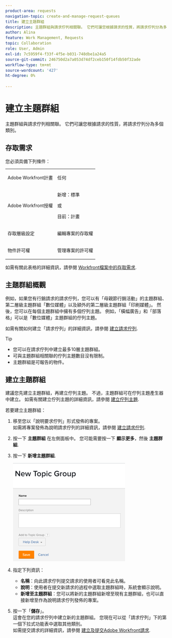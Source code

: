 ```yaml
---
product-area: requests
navigation-topic: create-and-manage-request-queues
title: 建立主題群組
description: 主題群組與請求佇列相關聯。 它們可讓您根據請求的性質，將請求佇列分為多個類別。
author: Alina
feature: Work Management, Requests
topic: Collaboration
role: User, Admin
exl-id: 7c5959f4-f33f-4f5e-b031-748dbe1a24a5
source-git-commit: 246750d2a7a053d74df2ceb150f14fdb50f32ade
workflow-type: tm+mt
source-wordcount: '427'
ht-degree: 0%

---
```


# 建立主題群組

<!-- Audited: 2/2024 -->

主題群組與請求佇列相關聯。 它們可讓您根據請求的性質，將請求佇列分為多個類別。

## 存取需求

您必須具備下列條件：

<table style="table-layout:auto"> 
 <col> 
 <col> 
 <tbody> 
  <tr> 
   <td role="rowheader">Adobe Workfront計畫</td> 
   <td> <p>任何 </p> </td> 
  </tr> 
  <tr> 
   <td role="rowheader"> <p role="rowheader">Adobe Workfront授權</p> </td> 
   <td>   
      <p>新增：標準</p>
      <p>或</p> 
      <p>目前：計畫</p>
 </td> 
  </tr> 
  <tr> 
   <td role="rowheader">存取層級設定</td> 
   <td> <p>編輯專案的存取權</p> </td> 
  </tr> 
  <tr> 
   <td role="rowheader">物件許可權</td> 
   <td> <p> 管理專案的許可權</p> </td> 
  </tr> 
 </tbody> 
</table>

如需有關此表格的詳細資訊，請參閱 [Workfront檔案中的存取需求](/help/quicksilver/administration-and-setup/add-users/access-levels-and-object-permissions/access-level-requirements-in-documentation.md).

## 主題群組概觀

例如，如果您有行銷請求的請求佇列，您可以有「母親節行銷活動」的主題群組、第二層級主題群組「數位媒體」以及額外的第二層級主題群組「印刷媒體」。 然後，您可以在每個主題群組中擁有多個佇列主題。 例如，「橫幅廣告」和「部落格」可以是「數位媒體」主題群組的佇列主題。

如需有關如何建立「請求佇列」的詳細資訊，請參閱 [建立請求佇列](../../../manage-work/requests/create-and-manage-request-queues/create-request-queue.md).

>[!TIP]
>
>* 您可以在請求佇列中建立最多10層主題群組。
>* 可與主題群組相關聯的佇列主題數目沒有限制。
>* 主題群組是可報告的物件。
>

## 建立主題群組

建議您先建立主題群組，再建立佇列主題。 不過，主題群組可在佇列主題產生器中建立。 如需有關建立佇列主題的詳細資訊，請參閱 [建立佇列主題](../../../manage-work/requests/create-and-manage-request-queues/create-queue-topics.md).

若要建立主題群組：

1. 移至您以「說明要求佇列」形式發佈的專案。\
   如需將專案發佈為說明請求佇列的詳細資訊，請參閱 [建立請求佇列](../../../manage-work/requests/create-and-manage-request-queues/create-request-queue.md).

1. 按一下 **主題群組** 在左側面板中。 您可能需要按一下 **顯示更多**，然後 **主題群組**.
1. 按一下 **新增主題群組**.

   ![](assets/new-topic-group-box-nwe-350x306.png)

1. 指定下列資訊：

   * **名稱**：向此請求佇列提交請求的使用者可看見此名稱。
   * **說明**：使用者在提交新請求的過程中選取主題群組時，系統會顯示說明。
   * **新增至主題群組**：您可以將新的主題群組新增至現有主題群組，也可以直接新增至作為說明請求佇列發佈的專案。

1. 按一下「**儲存**」。\
   這會在您的請求佇列中建立新的主題群組。 您現在可以從「請求佇列」下的第一個下拉式功能表中選取其他類別。\
   如需提交請求的詳細資訊，請參閱 [建立及提交Adobe Workfront請求](../../../manage-work/requests/create-requests/create-submit-requests.md).
